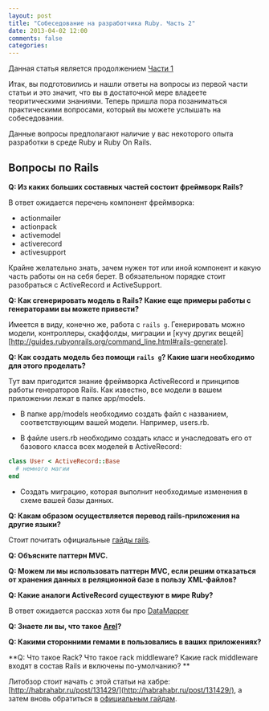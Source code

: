 ```yaml
---
layout: post
title: "Собеседование на разработчика Ruby. Часть 2"
date: 2013-04-02 12:00
comments: false
categories:
---
```


Данная статья является продолжением [Части 1](/blog/2013/interview-ruby)

Итак, вы подготовились и нашли ответы на вопросы из первой части статьи и это значит, что вы в достаточной мере владеете теоритическими знаниями. Теперь пришла пора позаниматься практическими вопросами, который вы можете услышать на собеседовании.

<!--more-->

Данные вопросы предполагают наличие у вас некоторого опыта разработки в среде Ruby и Ruby On Rails.

## Вопросы по Rails

**Q: Из каких больших составных частей состоит фреймворк Rails?**

В ответ ожидается перечень компонент фреймворка:

* actionmailer
* actionpack
* activemodel
* activerecord
* activesupport

Крайне желательно знать, зачем нужен тот или иной компонент и какую часть работы он на себя берет. В обязательном порядке стоит разобраться с ActiveRecord и ActiveSupport.

**Q: Как сгенерировать модель в Rails? Какие еще примеры работы с генераторами вы можете привести?**

Имеется в виду, конечно же, работа с `rails g`. Генерировать можно модели, контроллеры, скаффолды, миграции и [кучу других вещей][http://guides.rubyonrails.org/command_line.html#rails-generate].

**Q: Как создать модель без помощи `rails g`? Какие шаги необходимо для этого проделать?**

Тут вам пригодится знание фреймворка ActiveRecord и принципов работы генераторов Rails. Как известно, все модели в вашем приложении лежат в папке app/models.

* В папке app/models необходимо создать файл с названием, соответствующим вашей модели. Например, users.rb.

* В файле users.rb необходимо создать класс и унаследовать его от базового класса всех моделей в ActiveRecord:

```ruby
class User < ActiveRecord::Base
  # немного магии
end
```

* Создать миграцию, которая выполнит необходимые изменения в схеме вашей базы данных.

**Q: Какам образом осуществляется перевод rails-приложения на другие языки?**

Стоит почитать официальные [гайды rails](http://guides.rubyonrails.org/i18n.html).

**Q: Объясните паттерн MVC.**

**Q: Можем ли мы использовать паттерн MVC, если решим отказаться от хранения данных в реляционной базе в пользу XML-файлов?**

**Q: Какие аналоги ActiveRecord существуют в мире Ruby?**

В ответ ожидается рассказ хотя бы про [DataMapper](http://datamapper.org/)

**Q: Знаете ли вы, что такое [Arel](https://github.com/rails/arel)?**

**Q: Какими сторонними гемами в пользовались в ваших приложениях?**

**Q: Что такое Rack? Что такое rack middleware? Какие rack middleware входят в состав Rails и включены по-умолчанию? **

Литобзор стоит начать с этой статьи на хабре: [http://habrahabr.ru/post/131429/](http://habrahabr.ru/post/131429/), а затем вновь обратиться в [официальным гайдам](http://guides.rubyonrails.org/rails_on_rack.html).
